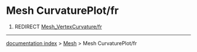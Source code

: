 # Mesh CurvaturePlot/fr
1.  REDIRECT [Mesh\_VertexCurvature/fr](Mesh_VertexCurvature/fr.md)

---
[documentation index](../README.md) > [Mesh](Mesh_Workbench.md) > Mesh CurvaturePlot/fr
